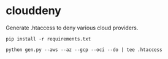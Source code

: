# clouddeny
Generate .htaccess to deny various cloud providers.

`pip install -r requirements.txt`

`python gen.py --aws --az --gcp --oci --do | tee .htaccess`
